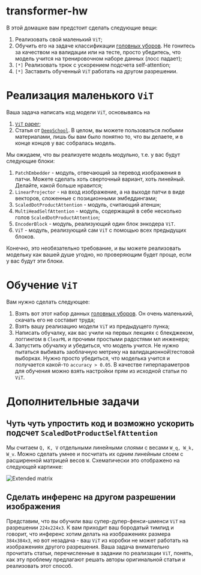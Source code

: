 # transformer-hw
В этой домашке вам предстоит сделать следующие вещи:
1. Реализовать свой маленький `ViT`;
2. Обучить его на задаче классификации [головных уборов](https://www.kaggle.com/datasets/gpiosenka/headgear-image-classification). Не гонитесь за качеством на валидации или на тесте, просто убедитесь, что модель учится на тренировочном наборе данных (лосс падает);
3. `[*]` Реализовать трюк с ускорением подсчета self-attention;
4. `[*]` Заставить обученный `ViT` работать на другом разрешении.

# Реализация маленького `ViT`
Ваша задача написать код модели `ViT`, основываясь на
1. [`ViT` paper](https://arxiv.org/abs/2010.11929);
2. Статья от [`DeepSchool`](https://deepschool-pro.notion.site/ViT-a6854b69af4945a89870cfc497654bf1).
В целом, вы можете пользоваться любыми материалами, лишь бы вам было понятно то, что вы делаете, и в конце концов у вас собралась модель.

Мы ожидаем, что вы реализуете модель модульно, т.е. у вас будут следующие блоки:
1. `PatchEmbedder` - модуль, отвечающий за перевод изображения в патчи. Можете сделать хоть сверточный вариант, хоть линейный. Делайте, какой больше нравится;
2. `LinearProjector` - на вход изображение, а на выходе патчи в виде векторов, сложенные с позиционными эмбеддингами;
3. `ScaledDotProductAttention` - модуль, считающий атеншн;
4. `MultiHeadSelfAttention` - модуль, содержащий в себе несколько голов `ScaledDotProductAttention`;
5. `EncoderBlock` - модуль, реализующий один блок энкодера `ViT`.
6. `ViT` - модуль, реализующий сам `ViT` с помощью всех предыдущих блоков.

Конечно, это необязательно требование, и вы можете реализовать модельку как вашей душе угодно, но проверяющим будет проще, если у вас будут эти блоки.

# Обучение `ViT`
Вам нужно сделать следующее:
1. Взять вот этот набор данных [головных уборов](https://www.kaggle.com/datasets/gpiosenka/headgear-image-classification). Он очень маленький, скачать его не составит труда;
2. Взять вашу реализацию модели `ViT` из предыдущего пунка;
3. Написать обучалку, как вас учили на первых лекциях с блекджеком, логгингом в `ClearML` и прочими простыми радостями мл инженера;
4. Запустить обучалку и убедиться, что модель учится. Не нужно пытаться выбивать заоблачную метрику на валидационной\тестовой выборках. Нужно просто убедиться, что моделька учится и получается какой-то `accuracy > 0.05`. В качестве гиперпараметров для обучения можно взять настройки прям из исходной статьи по `ViT`.

# Дополнительные задачи

## Чуть чуть упростить код и возможно ускорить подсчет `ScaledDotProductSelfAttention`
Мы считаем `Q, K, V` отдельными линейными слоями с весами `W_q, W_k, W_v`. Можно сделать умнее и посчитать их одним линейным слоем с расширенной матрицей весов `W`. Схематически это отображено на следующей картинке:

![Extended matrix](/assets/extended_matrix.png)

## Сделать инференс на другом разрешении изображения
Представим, что вы обучили ваш супер-дупер-фенси-шменси `ViT` на разрешении `224x224x3`.
К вам приходит ваш бородатый тимлид и говорит, что инференс хотим делать на изображениях размера
`384x384x3`, но вот незадача - ваш `ViT` из коробки не может работать на изображениях другого разрешения.
Ваша задача внимательно прочитать статьи, перечисленные в задании по реализации `ViT`, понять, как эту проблему
предлагают решать авторы оригинальной статьи и реализовать этот способ.
